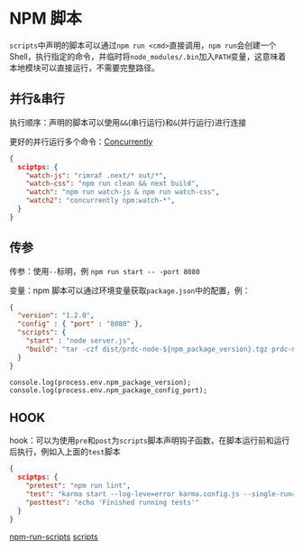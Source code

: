 # NPM 脚本

`scripts`中声明的脚本可以通过`npm run <cmd>`直接调用，`npm run`会创建一个 Shell，执行指定的命令，并临时将`node_modules/.bin`加入`PATH`变量，这意味着本地模块可以直接运行，不需要完整路径。

## 并行&串行

执行顺序：声明的脚本可以使用`&&`(串行运行)和`&`(并行运行)进行连接

更好的并行运行多个命令：[Concurrently](https://www.npmjs.com/package/concurrently)

```JSON
{
  sciptps: {
    "watch-js": "rimraf .next/* out/*",
    "watch-css": "npm run clean && next build",
    "watch": "npm run watch-js & npm run watch-css",
    "watch2": "concurrently npm:watch-*",
  }
}
```

## 传参

传参：使用`--`标明，例 `npm run start -- -port 8080`

变量：npm 脚本可以通过环境变量获取`package.json`中的配置，例：

```JSON
{
  "version": "1.2.0",
  "config" : { "port" : "8080" },
  "scripts": {
    "start" : "node server.js",
    "build": "tar -czf dist/prdc-node-${npm_package_version}.tgz prdc-node"
  }
}
```

```JS
console.log(process.env.npm_package_version);
console.log(process.env.npm_package_config_port);
```

## HOOK

hook：可以为使用`pre`和`post`为`scripts`脚本声明钩子函数，在脚本运行前和运行后执行，例如入上面的`test`脚本

```JSON
{
  sciptps: {
    "pretest": "npm run lint",
    "test": "karma start --log-leve=error karma.config.js --single-run=true",
    "posttest": "echo 'Finished running tests'"
  }
}
```

[npm-run-scripts](https://docs.npmjs.com/cli/v6/commands/npm-run-script)
[scripts](https://docs.npmjs.com/cli/v6/using-npm/scripts)
